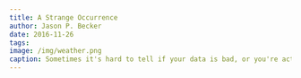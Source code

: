 ```yaml
---
title: A Strange Occurrence
author: Jason P. Becker
date: 2016-11-26 
tags: 
image: /img/weather.png
caption: Sometimes it's hard to tell if your data is bad, or you're actually seeing a rare occurrence.
---
```

